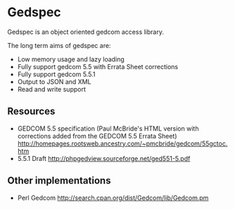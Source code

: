 # Gedspec

Gedspec is an object oriented gedcom access library.  

The long term aims of gedspec are:

  - Low memory usage and lazy loading
  - Fully support gedcom 5.5 with Errata Sheet corrections
  - Fully support gedcom 5.5.1
  - Output to JSON and XML
  - Read and write support
  
## Resources

  - GEDCOM 5.5 specification (Paul McBride's HTML version with corrections added from the GEDCOM 5.5 Errata Sheet)
    http://homepages.rootsweb.ancestry.com/~pmcbride/gedcom/55gctoc.htm
  - 5.5.1 Draft
    http://phpgedview.sourceforge.net/ged551-5.pdf
    
## Other implementations

  - Perl Gedcom
    http://search.cpan.org/dist/Gedcom/lib/Gedcom.pm

  